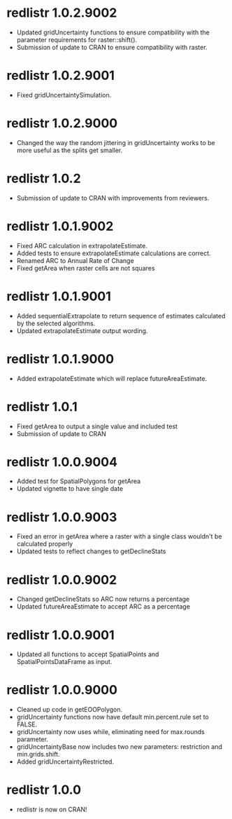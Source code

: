 # redlistr 1.0.2.9002
* Updated gridUncertainty functions to ensure compatibility with the parameter
requirements for raster::shift().
* Submission of update to CRAN to ensure compatibility with raster.

# redlistr 1.0.2.9001
* Fixed gridUncertaintySimulation.

# redlistr 1.0.2.9000
* Changed the way the random jittering in gridUncertainty works to be more
useful as the splits get smaller.

# redlistr 1.0.2
* Submission of update to CRAN with improvements from reviewers.

# redlistr 1.0.1.9002
* Fixed ARC calculation in extrapolateEstimate.
* Added tests to ensure extrapolateEstimate calculations are correct.
* Renamed ARC to Annual Rate of Change
* Fixed getArea when raster cells are not squares

# redlistr 1.0.1.9001
* Added sequentialExtrapolate to return sequence of estimates calculated by the
selected algorithms.
* Updated extrapolateEstimate output wording.

# redlistr 1.0.1.9000
* Added extrapolateEstimate which will replace futureAreaEstimate.

# redlistr 1.0.1
* Fixed getArea to output a single value and included test
* Submission of update to CRAN

# redlistr 1.0.0.9004
* Added test for SpatialPolygons for getArea
* Updated vignette to have single date

# redlistr 1.0.0.9003
* Fixed an error in getArea where a raster with a single class wouldn't be
calculated properly
* Updated tests to reflect changes to getDeclineStats

# redlistr 1.0.0.9002
* Changed getDeclineStats so ARC now returns a percentage
* Updated futureAreaEstimate to accept ARC as a percentage

# redlistr 1.0.0.9001
* Updated all functions to accept SpatialPoints and SpatialPointsDataFrame as
input.

# redlistr 1.0.0.9000
* Cleaned up code in getEOOPolygon.
* gridUncertainty functions now have default min.percent.rule set to FALSE.
* gridUncertainty now uses while, eliminating need for max.rounds parameter.
* gridUncertaintyBase now includes two new parameters: restriction and
min.grids.shift.
* Added gridUncertaintyRestricted.

# redlistr 1.0.0
* redlistr is now on CRAN!
